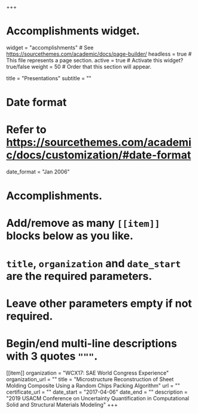 
+++
# Accomplishments widget.
widget = "accomplishments"  # See https://sourcethemes.com/academic/docs/page-builder/
headless = true  # This file represents a page section.
active = true  # Activate this widget? true/false
weight = 50  # Order that this section will appear.

title = "Presentations"
subtitle = ""

# Date format
#   Refer to https://sourcethemes.com/academic/docs/customization/#date-format
date_format = "Jan 2006"

# Accomplishments.
#   Add/remove as many `[[item]]` blocks below as you like.
#   `title`, `organization` and `date_start` are the required parameters.
#   Leave other parameters empty if not required.
#   Begin/end multi-line descriptions with 3 quotes `"""`.

[[item]]
  organization = "WCX17: SAE World Congress Experience"
  organization_url = ""
  title = "Microstructure Reconstruction of Sheet Molding Composite Using a Random Chips Packing Algorithm"
  url = ""
  certificate_url = ""
  date_start = "2017-04-06"
  date_end = ""
  description = "2019 USACM Conference on Uncertainty Quantification in Computational Solid and Structural Materials Modeling"
+++
